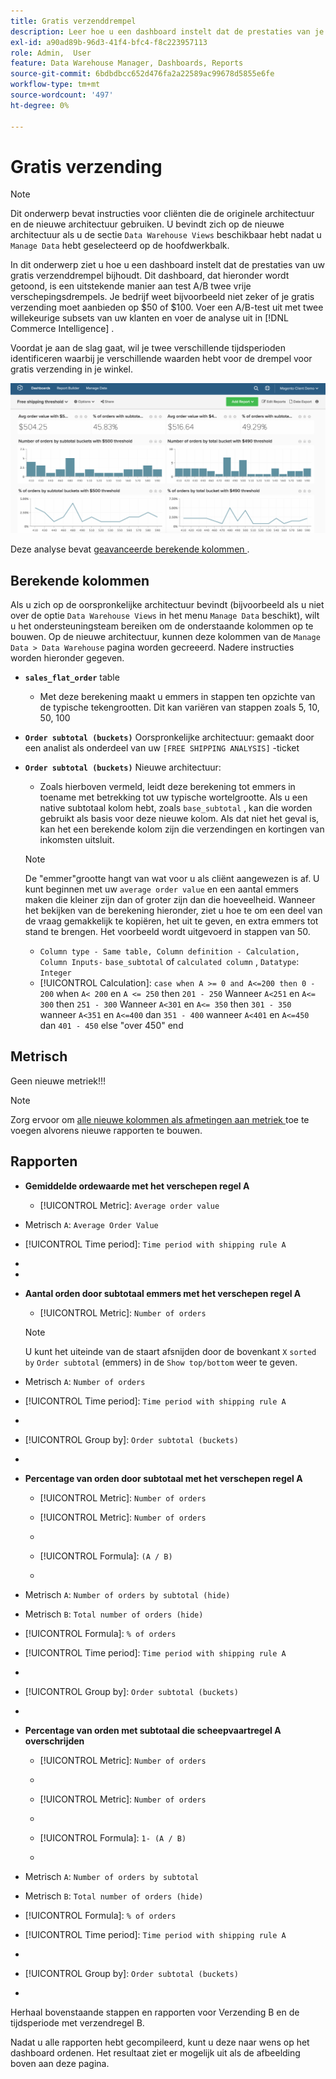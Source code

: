 ```yaml
---
title: Gratis verzenddrempel
description: Leer hoe u een dashboard instelt dat de prestaties van je gratis verzenddrempel bijhoudt.
exl-id: a90ad89b-96d3-41f4-bfc4-f8c223957113
role: Admin,  User
feature: Data Warehouse Manager, Dashboards, Reports
source-git-commit: 6bdbdbcc652d476fa2a22589ac99678d5855e6fe
workflow-type: tm+mt
source-wordcount: '497'
ht-degree: 0%

---
```


# Gratis verzending

>[!NOTE]
>
>Dit onderwerp bevat instructies voor cliënten die de originele architectuur en de nieuwe architectuur gebruiken. U bevindt zich op de nieuwe architectuur als u de sectie `Data Warehouse Views` beschikbaar hebt nadat u `Manage Data` hebt geselecteerd op de hoofdwerkbalk.

In dit onderwerp ziet u hoe u een dashboard instelt dat de prestaties van uw gratis verzenddrempel bijhoudt. Dit dashboard, dat hieronder wordt getoond, is een uitstekende manier aan test A/B twee vrije verschepingsdrempels. Je bedrijf weet bijvoorbeeld niet zeker of je gratis verzending moet aanbieden op $50 of $100. Voer een A/B-test uit met twee willekeurige subsets van uw klanten en voer de analyse uit in [!DNL Commerce Intelligence] .

Voordat je aan de slag gaat, wil je twee verschillende tijdsperioden identificeren waarbij je verschillende waarden hebt voor de drempel voor gratis verzending in je winkel.

![](../../assets/free_shipping_threshold.png)

Deze analyse bevat [ geavanceerde berekende kolommen ](../data-warehouse-mgr/adv-calc-columns.md).

## Berekende kolommen

Als u zich op de oorspronkelijke architectuur bevindt (bijvoorbeeld als u niet over de optie `Data Warehouse Views` in het menu `Manage Data` beschikt), wilt u het ondersteuningsteam bereiken om de onderstaande kolommen op te bouwen. Op de nieuwe architectuur, kunnen deze kolommen van de `Manage Data > Data Warehouse` pagina worden gecreeerd. Nadere instructies worden hieronder gegeven.

* **`sales_flat_order`** table
   * Met deze berekening maakt u emmers in stappen ten opzichte van de typische tekengrootten. Dit kan variëren van stappen zoals 5, 10, 50, 100

* **`Order subtotal (buckets)`** Oorspronkelijke architectuur: gemaakt door een analist als onderdeel van uw `[FREE SHIPPING ANALYSIS]` -ticket
* **`Order subtotal (buckets)`** Nieuwe architectuur:
   * Zoals hierboven vermeld, leidt deze berekening tot emmers in toename met betrekking tot uw typische wortelgrootte. Als u een native subtotaal kolom hebt, zoals `base_subtotal` , kan die worden gebruikt als basis voor deze nieuwe kolom. Als dat niet het geval is, kan het een berekende kolom zijn die verzendingen en kortingen van inkomsten uitsluit.

  >[!NOTE]
  >
  >De &quot;emmer&quot;grootte hangt van wat voor u als cliënt aangewezen is af. U kunt beginnen met uw `average order value` en een aantal emmers maken die kleiner zijn dan of groter zijn dan die hoeveelheid. Wanneer het bekijken van de berekening hieronder, ziet u hoe te om een deel van de vraag gemakkelijk te kopiëren, het uit te geven, en extra emmers tot stand te brengen. Het voorbeeld wordt uitgevoerd in stappen van 50.

   * `Column type - Same table, Column definition - Calculation, Column Inputs-` `base_subtotal` of `calculated column` , `Datatype`: `Integer`
   * [!UICONTROL Calculation]: `case when A >= 0 and A<=200 then 0 - 200`
when `A< 200` en `A <= 250` then `201 - 250`
Wanneer `A<251` en `A<= 300` then `251 - 300`
Wanneer `A<301` en `A<= 350` then `301 - 350`
wanneer `A<351` en `A<=400` dan `351 - 400`
wanneer `A<401` en `A<=450` dan `401 - 450`
else &quot;over 450&quot;
end


## Metrisch

Geen nieuwe metriek!!!

>[!NOTE]
>
>Zorg ervoor om [ alle nieuwe kolommen als afmetingen aan metriek ](../data-warehouse-mgr/manage-data-dimensions-metrics.md) toe te voegen alvorens nieuwe rapporten te bouwen.

## Rapporten

* **Gemiddelde ordewaarde met het verschepen regel A**
   * [!UICONTROL Metric]: `Average order value`

* Metrisch `A`: `Average Order Value`
* [!UICONTROL Time period]: `Time period with shipping rule A`
* 
  [!UICONTROL Interval]: `None`
* 
  [!UICONTROL Chart Type]: `Scalar`

* **Aantal orden door subtotaal emmers met het verschepen regel A**
   * [!UICONTROL Metric]: `Number of orders`

  >[!NOTE]
  >
  >U kunt het uiteinde van de staart afsnijden door de bovenkant `X` `sorted by` `Order subtotal` (emmers) in de `Show top/bottom` weer te geven.

* Metrisch `A`: `Number of orders`
* [!UICONTROL Time period]: `Time period with shipping rule A`
* 
  [!UICONTROL Interval]: `None`
* [!UICONTROL Group by]: `Order subtotal (buckets)`
* 
  [!UICONTROL Chart Type]: `Column`

* **Percentage van orden door subtotaal met het verschepen regel A**
   * [!UICONTROL Metric]: `Number of orders`

   * [!UICONTROL Metric]: `Number of orders`
   * 
     [!UICONTROL Group door]: `Independent`
   * [!UICONTROL Formula]: `(A / B)`
   * 
     [!UICONTROL Format]: `%`

* Metrisch `A`: `Number of orders by subtotal (hide)`
* Metrisch `B`: `Total number of orders (hide)`
* [!UICONTROL Formula]: `% of orders`
* [!UICONTROL Time period]: `Time period with shipping rule A`
* 
  [!UICONTROL Interval]: `None`
* [!UICONTROL Group by]: `Order subtotal (buckets)`
* 
  [!UICONTROL Chart Type]: `Line`

* **Percentage van orden met subtotaal die scheepvaartregel A overschrijden**
   * [!UICONTROL Metric]: `Number of orders`
   * 
     [!UICONTROL Perspective]: `Cumulative`

   * [!UICONTROL Metric]: `Number of orders`
   * 
     [!UICONTROL Group door]: `Independent`

   * [!UICONTROL Formula]: `1- (A / B)`
   * 
     [!UICONTROL Format]: `%`

* Metrisch `A`: `Number of orders by subtotal`
* Metrisch `B`: `Total number of orders (hide)`
* [!UICONTROL Formula]: `% of orders`
* [!UICONTROL Time period]: `Time period with shipping rule A`
* 
  [!UICONTROL Interval]: `None`
* [!UICONTROL Group by]: `Order subtotal (buckets)`
* 
  [!UICONTROL Chart Type]: `Line`


Herhaal bovenstaande stappen en rapporten voor Verzending B en de tijdsperiode met verzendregel B.

Nadat u alle rapporten hebt gecompileerd, kunt u deze naar wens op het dashboard ordenen. Het resultaat ziet er mogelijk uit als de afbeelding boven aan deze pagina.
